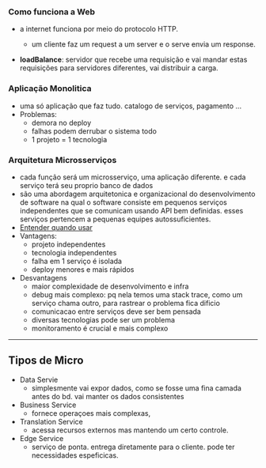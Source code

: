 ### Como funciona a Web
- a internet funciona por meio do protocolo HTTP.
  - um cliente faz um request a um server e o serve envia um response.

- **loadBalance**: servidor que recebe uma requisição e vai mandar estas requisições para servidores diferentes, vai distribuir a carga.

### Aplicação Monolitica
- uma só aplicação que faz tudo. catalogo de serviços, pagamento ...
- Problemas:
  - demora no deploy
  - falhas podem derrubar o sistema todo
  - 1 projeto = 1 tecnologia

### Arquitetura Microsserviços
- cada função será um microsserviço, uma aplicação diferente. e cada serviço terá seu proprio banco de dados
- são uma abordagem arquitetonica e organizacional do desenvolvimento de software na qual o software consiste em pequenos  serviços independentes que se comunicam usando API bem definidas. esses serviços pertencem a pequenas equipes autossuficientes.
-  [Entender quando usar](https://martinfowler.com/bliki/MonolithFirst.html)
- Vantagens:
  - projeto independentes
  - tecnologia independentes
  - falha em 1 serviço é isolada
  - deploy menores e mais rápidos
- Desvantagens
  - maior complexidade de desenvolvimento e infra
  - debug mais complexo: pq nela temos uma stack trace, como um serviço chama outro, para rastrear o problema fica dificio
  - comunicacao entre serviços deve ser bem pensada
  - diversas tecnologias pode ser um problema
  - monitoramento é crucial e mais complexo
****

## Tipos de Micro
- Data Servie
  - simplesmente vai expor dados, como se fosse uma fina camada antes do bd. vai manter os dados consistentes
- Business Service
  - fornece operaçoes mais complexas, 
- Translation Service
  - acessa recursos externos mas mantendo um certo controle.
- Edge Service
  - serviço de ponta. entrega diretamente para o cliente. pode ter necessidades espeficicas.